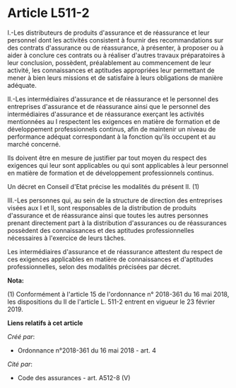 # Article L511-2

I.-Les distributeurs de produits d'assurance et de réassurance et leur personnel dont les activités consistent à fournir des
recommandations sur des contrats d'assurance ou de réassurance, à présenter, à proposer ou à aider à conclure ces contrats ou
à réaliser d'autres travaux préparatoires à leur conclusion, possèdent, préalablement au commencement de leur activité, les
connaissances et aptitudes appropriées leur permettant de mener à bien leurs missions et de satisfaire à leurs obligations de
manière adéquate.

II.-Les intermédiaires d'assurance et de réassurance et le personnel des entreprises d'assurance et de réassurance ainsi que
le personnel des intermédiaires d'assurance et de réassurance exerçant les activités mentionnées au I respectent les
exigences en matière de formation et de développement professionnels continus, afin de maintenir un niveau de performance
adéquat correspondant à la fonction qu'ils occupent et au marché concerné.

Ils doivent être en mesure de justifier par tout moyen du respect des exigences qui leur sont applicables ou qui sont
applicables à leur personnel en matière de formation et de développement professionnels continus.

Un décret en Conseil d'Etat précise les modalités du présent II. (1)

III.-Les personnes qui, au sein de la structure de direction des entreprises visées aux I et II, sont responsables de la
distribution de produits d'assurance et de réassurance ainsi que toutes les autres personnes prenant directement part à la
distribution d'assurances ou de réassurances possèdent des connaissances et des aptitudes professionnelles nécessaires à
l'exercice de leurs tâches.

Les intermédiaires d'assurance et de réassurance attestent du respect de ces exigences applicables en matière de
connaissances et d'aptitudes professionnelles, selon des modalités précisées par décret.

**Nota:**

(1) Conformément à l'article 15 de l'ordonnance n° 2018-361 du 16 mai 2018, les dispositions du II de l'article L. 511-2
entrent en vigueur le 23 février 2019.

**Liens relatifs à cet article**

_Créé par_:

  - Ordonnance n°2018-361 du 16 mai 2018 - art. 4

_Cité par_:

  - Code des assurances - art. A512-8 (V)
